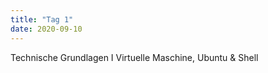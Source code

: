 ```yaml
---
title: "Tag 1"
date: 2020-09-10
---
```


Technische Grundlagen I
Virtuelle Maschine, Ubuntu & Shell
